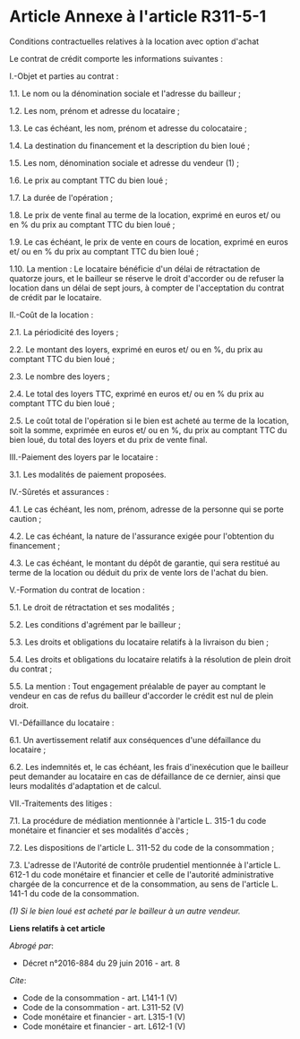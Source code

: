 # Article Annexe à l'article R311-5-1

Conditions contractuelles relatives à la location avec option d'achat 

Le contrat de crédit comporte les informations suivantes : 

I.-Objet et parties au contrat : 

1.1. Le nom ou la dénomination sociale et l'adresse du bailleur ; 

1.2. Les nom, prénom et adresse du locataire ; 

1.3. Le cas échéant, les nom, prénom et adresse du colocataire ; 

1.4. La destination du financement et la description du bien loué ; 

1.5. Les nom, dénomination sociale et adresse du vendeur (1) ; 

1.6. Le prix au comptant TTC du bien loué ; 

1.7. La durée de l'opération ; 

1.8. Le prix de vente final au terme de la location, exprimé en euros et/ ou en % du prix au comptant TTC du bien loué ; 

1.9. Le cas échéant, le prix de vente en cours de location, exprimé en euros et/ ou en % du prix au comptant TTC du bien
loué ; 

1.10. La mention : Le locataire bénéficie d'un délai de rétractation de quatorze jours, et le bailleur se réserve le droit
d'accorder ou de refuser la location dans un délai de sept jours, à compter de l'acceptation du contrat de crédit par le
locataire. 

II.-Coût de la location : 

2.1. La périodicité des loyers ; 

2.2. Le montant des loyers, exprimé en euros et/ ou en %, du prix au comptant TTC du bien loué ; 

2.3. Le nombre des loyers ; 

2.4. Le total des loyers TTC, exprimé en euros et/ ou en % du prix au comptant TTC du bien loué ; 

2.5. Le coût total de l'opération si le bien est acheté au terme de la location, soit la somme, exprimée en euros et/ ou en
%, du prix au comptant TTC du bien loué, du total des loyers et du prix de vente final. 

III.-Paiement des loyers par le locataire : 

3.1. Les modalités de paiement proposées. 

IV.-Sûretés et assurances : 

4.1. Le cas échéant, les nom, prénom, adresse de la personne qui se porte caution ; 

4.2. Le cas échéant, la nature de l'assurance exigée pour l'obtention du financement ; 

4.3. Le cas échéant, le montant du dépôt de garantie, qui sera restitué au terme de la location ou déduit du prix de vente
lors de l'achat du bien. 

V.-Formation du contrat de location : 

5.1. Le droit de rétractation et ses modalités ; 

5.2. Les conditions d'agrément par le bailleur ; 

5.3. Les droits et obligations du locataire relatifs à la livraison du bien ; 

5.4. Les droits et obligations du locataire relatifs à la résolution de plein droit du contrat ; 

5.5. La mention : Tout engagement préalable de payer au comptant le vendeur en cas de refus du bailleur d'accorder le crédit
est nul de plein droit. 

VI.-Défaillance du locataire : 

6.1. Un avertissement relatif aux conséquences d'une défaillance du locataire ; 

6.2. Les indemnités et, le cas échéant, les frais d'inexécution que le bailleur peut demander au locataire en cas de
défaillance de ce dernier, ainsi que leurs modalités d'adaptation et de calcul. 

VII.-Traitements des litiges : 

7.1. La procédure de médiation mentionnée à l'article L. 315-1 du code monétaire et financier et ses modalités d'accès ; 

7.2. Les dispositions de l'article L. 311-52 du code de la consommation ; 

7.3. L'adresse de l'Autorité de contrôle prudentiel mentionnée à l'article L. 612-1 du code monétaire et financier et celle
de l'autorité administrative chargée de la concurrence et de la consommation, au sens de l'article L. 141-1 du code de la
consommation. 

_(1) Si le bien loué est acheté par le bailleur à un autre vendeur._

**Liens relatifs à cet article**

_Abrogé par_:

  - Décret n°2016-884 du 29 juin 2016 - art. 8

_Cite_:

  - Code de la consommation - art. L141-1 (V)
  - Code de la consommation - art. L311-52 (V)
  - Code monétaire et financier - art. L315-1 (V)
  - Code monétaire et financier - art. L612-1 (V)
